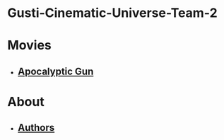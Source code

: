 # Gusti-Cinematic-Universe-Team-2

Movies
======

* [Apocalyptic Gun](/Movies/Apocalyptic-Gun.md)
  ------------------------------

About
======



* [Authors](./About/Authors.md)
  ------------------------------
